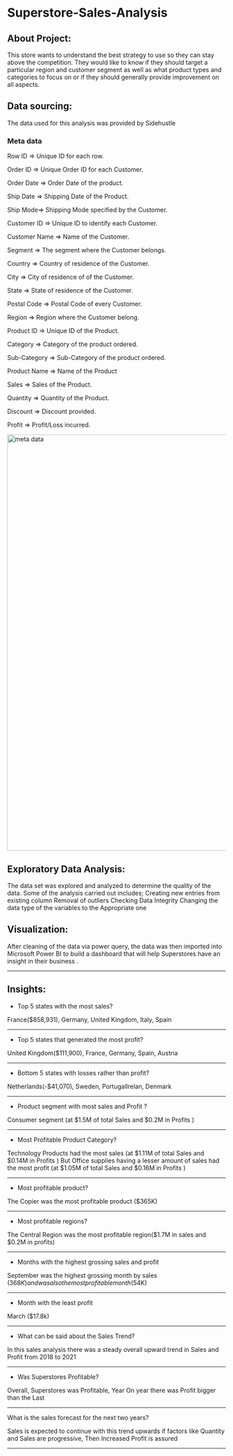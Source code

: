 # Superstore-Sales-Analysis

## About Project:
This store wants to understand the best strategy to use so they can stay above the competition.
They would like to know if they should target a particular region and customer segment as well as what product types and categories to focus on or if they should generally provide improvement on all aspects.

## Data sourcing:

The data used for this analysis was provided by Sidehustle

### Meta data
Row ID => Unique ID for each row. 

Order ID => Unique Order ID for each Customer.

Order Date => Order Date of the product.

Ship Date => Shipping Date of the Product.

Ship Mode=> Shipping Mode specified by the Customer.

Customer ID => Unique ID to identify each Customer.

Customer Name => Name of the Customer.

Segment => The segment where the Customer belongs.

Country => Country of residence of the Customer.

City => City of residence of of the Customer.

State => State of residence of the Customer.

Postal Code => Postal Code of every Customer.

Region => Region where the Customer belong.

Product ID => Unique ID of the Product.

Category => Category of the product ordered.

Sub-Category => Sub-Category of the product ordered.

Product Name => Name of the Product

Sales => Sales of the Product.

Quantity => Quantity of the Product.

Discount => Discount provided.

Profit => Profit/Loss incurred.


<img width="960" alt="meta data" src="https://github.com/iyke395/Superstore-Sales-Analysis/assets/107223165/606326cb-44d9-405a-aebc-40e955514017">


## Exploratory Data Analysis:
The data set was explored and analyzed to determine the quality of the data. Some of the analysis carried out includes;
Creating new entries from existing column
Removal of outliers
Checking Data Integrity
Changing the data type of the variables to the Appropriate one

## Visualization:
After cleaning of the data via power query, the data was then imported into Microsoft Power BI to build a dashboard that will help Superstores have an insight in their business .

---

## Insights:
* Top 5 states with the most sales?

France($858,931), Germany, United Kingdom, Italy, Spain

---

* Top 5 states that generated the most profit?

United Kingdom($111,900), France, Germany, Spain, Austria

---

* Bottom 5 states with losses rather than profit?

Netherlands(-$41,070), Sweden, PortugalIrelan, Denmark

---

* Product segment with most sales and Profit ?

Consumer segment (at $1.5M of total Sales and $0.2M in Profits )

---

* Most Profitable Product Category?

Technology Products had the most sales (at $1.11M of total Sales and $0.14M in Profits ) But Office supplies having a lesser amount of sales had the most profit (at $1.05M of total Sales and $0.16M in Profits )

---

* Most profitable product?

The Copier was the most profitable product ($365K)

---

* Most profitable regions?

The Central Region was the most profitable region($1.7M in sales and $0.2M in profits)

---

* Months with the highest grossing sales and profit

September was the highest grossing month by sales ($368K) and was also the most profitable month ($54K)

---

* Month with the least profit

March ($17.8k)

---

* What can be said about the Sales Trend?

In this sales analysis there was a steady overall upward trend in Sales and Profit from 2018 to 2021

---

* Was Superstores Profitable?

Overall, Superstores was Profitable, Year On year there was Profit bigger than the Last

---

What is the sales forecast for the next two years?

Sales is expected to continue with this trend upwards if factors like Quantity and Sales are progressive, Then Increased Profit is assured

---
